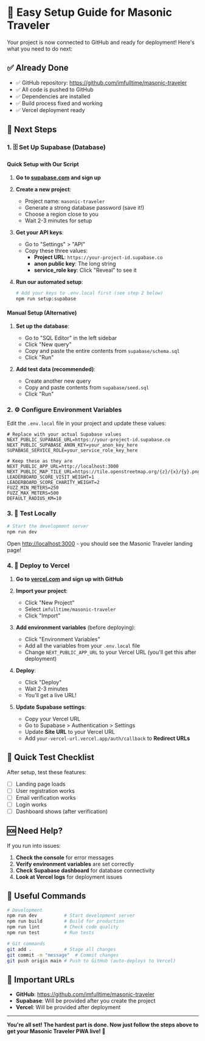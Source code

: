 # 🚀 Easy Setup Guide for Masonic Traveler

Your project is now connected to GitHub and ready for deployment! Here's what you need to do next:

## ✅ Already Done
- ✅ GitHub repository: https://github.com/imfulltime/masonic-traveler
- ✅ All code is pushed to GitHub  
- ✅ Dependencies are installed
- ✅ Build process fixed and working
- ✅ Vercel deployment ready

## 🔗 Next Steps

### 1. 🗄️ Set Up Supabase (Database)

#### Quick Setup with Our Script
1. **Go to [supabase.com](https://supabase.com) and sign up**
2. **Create a new project**:
   - Project name: `masonic-traveler`
   - Generate a strong database password (save it!)
   - Choose a region close to you
   - Wait 2-3 minutes for setup

3. **Get your API keys**:
   - Go to "Settings" > "API"
   - Copy these three values:
     - **Project URL**: `https://your-project-id.supabase.co`
     - **anon public key**: The long string  
     - **service_role key**: Click "Reveal" to see it

4. **Run our automated setup**:
   ```bash
   # Add your keys to .env.local first (see step 2 below)
   npm run setup:supabase
   ```

#### Manual Setup (Alternative)
1. **Set up the database**:
   - Go to "SQL Editor" in the left sidebar
   - Click "New query"
   - Copy and paste the entire contents from `supabase/schema.sql`
   - Click "Run"

2. **Add test data (recommended)**:
   - Create another new query
   - Copy and paste contents from `supabase/seed.sql`
   - Click "Run"

### 2. ⚙️ Configure Environment Variables

Edit the `.env.local` file in your project and update these values:

```env
# Replace with your actual Supabase values
NEXT_PUBLIC_SUPABASE_URL=https://your-project-id.supabase.co
NEXT_PUBLIC_SUPABASE_ANON_KEY=your_anon_key_here
SUPABASE_SERVICE_ROLE=your_service_role_key_here

# Keep these as they are
NEXT_PUBLIC_APP_URL=http://localhost:3000
NEXT_PUBLIC_MAP_TILE_URL=https://tile.openstreetmap.org/{z}/{x}/{y}.png
LEADERBOARD_SCORE_VISIT_WEIGHT=1
LEADERBOARD_SCORE_CHARITY_WEIGHT=2
FUZZ_MIN_METERS=250
FUZZ_MAX_METERS=500
DEFAULT_RADIUS_KM=10
```

### 3. 🧪 Test Locally

```bash
# Start the development server
npm run dev
```

Open [http://localhost:3000](http://localhost:3000) - you should see the Masonic Traveler landing page!

### 4. 🚀 Deploy to Vercel

1. **Go to [vercel.com](https://vercel.com) and sign up with GitHub**
2. **Import your project**:
   - Click "New Project"
   - Select `imfulltime/masonic-traveler`
   - Click "Import"

3. **Add environment variables** (before deploying):
   - Click "Environment Variables"
   - Add all the variables from your `.env.local` file
   - Change `NEXT_PUBLIC_APP_URL` to your Vercel URL (you'll get this after deployment)

4. **Deploy**:
   - Click "Deploy"
   - Wait 2-3 minutes
   - You'll get a live URL!

5. **Update Supabase settings**:
   - Copy your Vercel URL
   - Go to Supabase > Authentication > Settings
   - Update **Site URL** to your Vercel URL
   - Add `your-vercel-url.vercel.app/auth/callback` to **Redirect URLs**

## 🎯 Quick Test Checklist

After setup, test these features:

- [ ] Landing page loads
- [ ] User registration works
- [ ] Email verification works
- [ ] Login works
- [ ] Dashboard shows (after verification)

## 🆘 Need Help?

If you run into issues:

1. **Check the console** for error messages
2. **Verify environment variables** are set correctly
3. **Check Supabase dashboard** for database connectivity
4. **Look at Vercel logs** for deployment issues

## 🔧 Useful Commands

```bash
# Development
npm run dev          # Start development server
npm run build        # Build for production
npm run lint         # Check code quality
npm run test         # Run tests

# Git commands
git add .            # Stage all changes
git commit -m "message"  # Commit changes
git push origin main # Push to GitHub (auto-deploys to Vercel)
```

## 🔗 Important URLs

- **GitHub**: https://github.com/imfulltime/masonic-traveler
- **Supabase**: Will be provided after you create the project
- **Vercel**: Will be provided after deployment

---

**You're all set! The hardest part is done. Now just follow the steps above to get your Masonic Traveler PWA live! 🎉**
